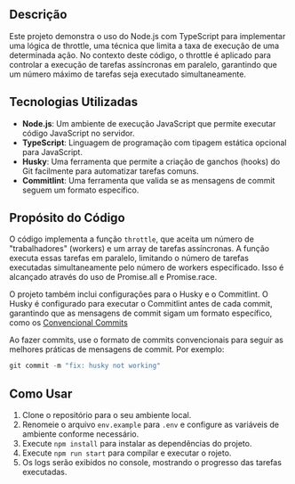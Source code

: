 ## Descrição

Este projeto demonstra o uso do Node.js com TypeScript para implementar uma lógica de throttle, uma técnica que limita a taxa de execução de uma determinada ação. No contexto deste código, o throttle é aplicado para controlar a execução de tarefas assíncronas em paralelo, garantindo que um número máximo de tarefas seja executado simultaneamente.

## Tecnologias Utilizadas

-   **Node.js**: Um ambiente de execução JavaScript que permite executar código JavaScript no servidor.
-   **TypeScript**: Linguagem de programação com tipagem estática opcional para JavaScript.
-   **Husky**: Uma ferramenta que permite a criação de ganchos (hooks) do Git facilmente para automatizar tarefas comuns.
-   **Commitlint**: Uma ferramenta que valida se as mensagens de commit seguem um formato específico.

## Propósito do Código

O código implementa a função `throttle`, que aceita um número de "trabalhadores" (workers) e um array de tarefas assíncronas. A função executa essas tarefas em paralelo, limitando o número de tarefas executadas simultaneamente pelo número de workers especificado. Isso é alcançado através do uso de Promise.all e Promise.race.

O projeto também inclui configurações para o Husky e o Commitlint. O Husky é configurado para executar o Commitlint antes de cada commit, garantindo que as mensagens de commit sigam um formato específico, como os [Convencional Commits](https://www.conventionalcommits.org/en/v1.0.0/)

Ao fazer commits, use o formato de commits convencionais para seguir as melhores práticas de mensagens de commit.
Por exemplo:

```javascript
git commit -m "fix: husky not working"
```

## Como Usar

1. Clone o repositório para o seu ambiente local.
2. Renomeie o arquivo `env.example` para `.env` e configure as variáveis de ambiente conforme necessário.
3. Execute `npm install` para instalar as dependências do projeto.
4. Execute `npm run start` para compilar e executar o rojeto.
5. Os logs serão exibidos no console, mostrando o progresso das tarefas executadas.
